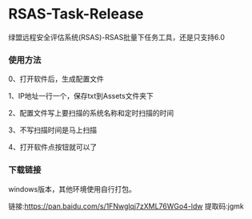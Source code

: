# RSAS-Task-Release
绿盟远程安全评估系统(RSAS)-RSAS批量下任务工具，还是只支持6.0

### 使用方法

0、打开软件后，生成配置文件

1、IP地址一行一个，保存txt到Assets文件夹下

2、配置文件写上要扫描的系统名称和定时扫描的时间

3、不写扫描时间是马上扫描

4、打开软件点按钮就可以了

### 下载链接

windows版本，其他环境使用自行打包。

链接:https://pan.baidu.com/s/1FNwglqj7zXML76WGo4-ldw 提取码:jgmk

